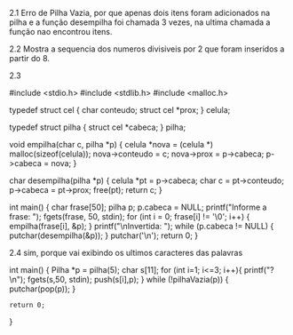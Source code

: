 2.1 
Erro de Pilha Vazia, por que apenas dois itens foram adicionados na pilha e a função desempilha foi chamada 3 vezes, na ultima chamada a função nao encontrou itens.

2.2
Mostra a sequencia dos numeros divisiveis por 2 que foram inseridos a partir do 8.

2.3

#include <stdio.h>
#include <stdlib.h>
#include <malloc.h>

typedef struct cel {
    char conteudo;
    struct cel *prox;
} celula;

typedef struct pilha {
    struct cel *cabeca;
} pilha;

void empilha(char c, pilha *p) {
    celula *nova = (celula *) malloc(sizeof(celula));
    nova->conteudo = c;
    nova->prox = p->cabeca;
    p->cabeca = nova;
}

char desempilha(pilha *p) {
    celula *pt = p->cabeca;
    char c = pt->conteudo;
    p->cabeca = pt->prox;
    free(pt);
    return c;
}

int main() {
    char frase[50];
    pilha p;
    p.cabeca = NULL;
    printf("Informe a frase: ");
    fgets(frase, 50, stdin);
    for (int i = 0; frase[i] != '\0'; i++) {
        empilha(frase[i], &p);
    }
    printf("\nInvertida: ");
    while (p.cabeca != NULL) {
        putchar(desempilha(&p));
    }
    putchar('\n');
    return 0;
}

2.4
sim, porque vai exibindo os ultimos caracteres das palavras

int main() {
    Pilha *p = pilha(5);
    char s[11];
    for (int i=1; i<=3; i++){
        printf("?\n");
        fgets(s,50, stdin);
        push(s[i],p);
    }
    while (!pilhaVazia(p)) {
        putchar(pop(p));
    }

    return 0;
}


